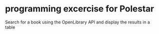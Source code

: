 # programming excercise for Polestar

Search for a book using the OpenLibrary API and display the results in a table